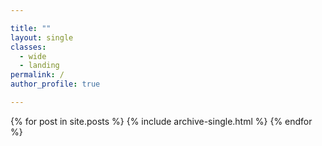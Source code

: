 ```yaml
---

title: ""
layout: single
classes: 
  - wide
  - landing
permalink: /
author_profile: true

---
```




{% for post in site.posts %}
  {% include archive-single.html %}
{% endfor %}